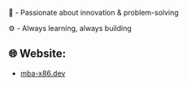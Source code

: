 🎲 - Passionate about innovation & problem-solving

⚙️ - Always learning, always building

## 🌐 Website:
- [mba-x86.dev](https://mba-x86.dev)  
